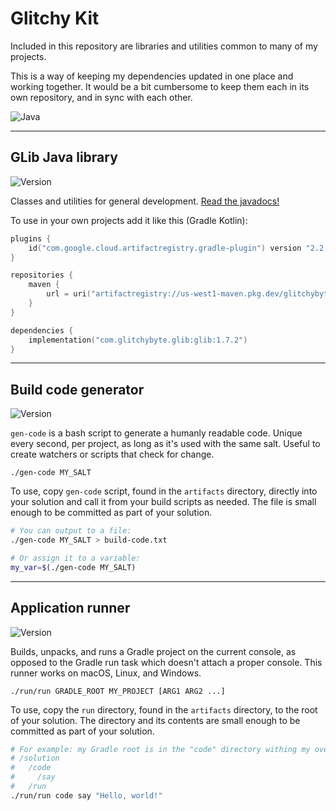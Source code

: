 # Glitchy Kit

Included in this repository are libraries and utilities common to many of my projects.

This is a way of keeping my dependencies updated in one place and working together. It would be a bit cumbersome to keep them each in its own repository, and in sync with each other.

![Java](https://img.shields.io/badge/Java-19-orange)

---
## GLib Java library
![Version](https://img.shields.io/badge/Version-1.7.2-blue)

Classes and utilities for general development.
[Read the javadocs!](https://glitchybyte.github.io/glitchy-kit/glib/)

To use in your own projects add it like this (Gradle Kotlin):

```kotlin
plugins {
    id("com.google.cloud.artifactregistry.gradle-plugin") version "2.2.0"
}

repositories {
    maven {
        url = uri("artifactregistry://us-west1-maven.pkg.dev/glitchybyte-cloud/public-maven")
    }
}

dependencies {
    implementation("com.glitchybyte.glib:glib:1.7.2")
}
```

---
## Build code generator
![Version](https://img.shields.io/badge/Version-1.0.0-blue)

`gen-code` is a bash script to generate a humanly readable code. Unique every second, per project, as long as it's used with the same salt. Useful to create watchers or scripts that check for change.

    ./gen-code MY_SALT

To use, copy `gen-code` script, found in the `artifacts` directory, directly into your solution and call it from your build scripts as needed. The file is small enough to be committed as part of your solution.

```bash
# You can output to a file:
./gen-code MY_SALT > build-code.txt

# Or assign it to a variable:
my_var=$(./gen-code MY_SALT)
```

---
## Application runner
![Version](https://img.shields.io/badge/Version-1.2.0-blue)

Builds, unpacks, and runs a Gradle project on the current console, as opposed to the Gradle run task which doesn't attach a proper console. This runner works on macOS, Linux, and Windows.

    ./run/run GRADLE_ROOT MY_PROJECT [ARG1 ARG2 ...]

To use, copy the `run` directory, found in the `artifacts` directory, to the root of your solution. The directory and its contents are small enough to be committed as part of your solution.

```bash
# For example: my Gradle root is in the "code" directory withing my overall "solution" directory. The project I want to run is "say":
# /solution
#   /code
#     /say
#   /run
./run/run code say "Hello, world!"
```
